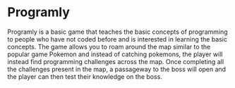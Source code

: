 # Programly

Programly is a basic game that teaches the basic concepts of programming to people who have not coded before and is interested in learning the basic concepts. The game allows you to roam around the map similar to the popular game Pokemon and instead of catching pokemons, the player will instead find programming challenges across the map. Once completing all the challenges present in the map, a passageway to the boss will open and the player can then test their knowledge on the boss.



